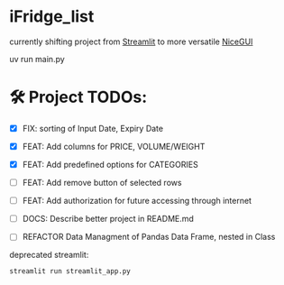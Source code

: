 # iFridge_list

currently shifting project from [Streamlit](https://streamlit.io/) to more versatile [NiceGUI](https://nicegui.io/) 

uv run main.py

# 🛠 Project TODOs:
- [x] FIX: sorting of Input Date, Expiry Date
- [x] FEAT: Add columns for PRICE, VOLUME/WEIGHT
- [x] FEAT: Add predefined options for CATEGORIES
- [ ] FEAT: Add remove button of selected rows
- [ ] FEAT: Add authorization for future accessing through internet
- [ ] DOCS: Describe better project in README.md
- [ ] REFACTOR Data Managment of Pandas Data Frame, nested in Class


deprecated streamlit:
```bash
streamlit run streamlit_app.py
```

